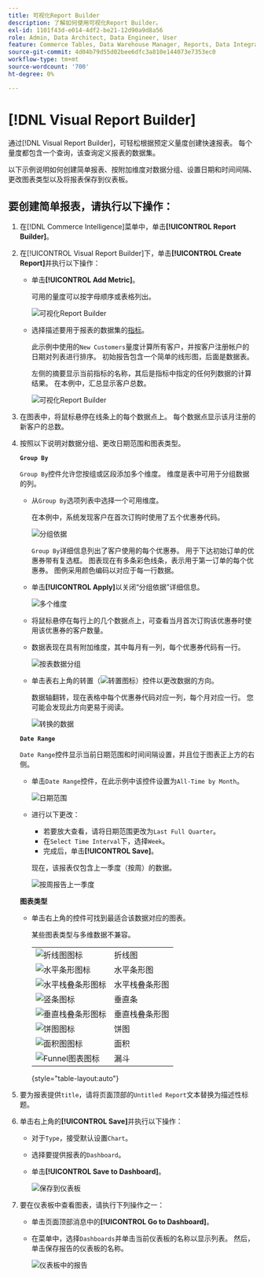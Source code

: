 ```yaml
---
title: 可视化Report Builder
description: 了解如何使用可视化Report Builder。
exl-id: 1101f43d-e014-4df2-be21-12d90a9d8a56
role: Admin, Data Architect, Data Engineer, User
feature: Commerce Tables, Data Warehouse Manager, Reports, Data Integration
source-git-commit: 4d04b79d55d02bee6dfc3a810e144073e7353ec0
workflow-type: tm+mt
source-wordcount: '700'
ht-degree: 0%

---
```


# [!DNL Visual Report Builder]

通过[!DNL Visual Report Builder]，可轻松根据预定义量度创建快速报表。 每个量度都包含一个查询，该查询定义报表的数据集。

以下示例说明如何创建简单报表、按附加维度对数据分组、设置日期和时间间隔、更改图表类型以及将报表保存到仪表板。

## 要创建简单报表，请执行以下操作：

1. 在[!DNL Commerce Intelligence]菜单中，单击&#x200B;**[!UICONTROL Report Builder]**。

1. 在[!UICONTROL Visual Report Builder]下，单击&#x200B;**[!UICONTROL Create Report]**&#x200B;并执行以下操作：

   * 单击&#x200B;**[!UICONTROL Add Metric]**。

     可用的量度可以按字母顺序或表格列出。

     ![可视化Report Builder](../../assets/magento-bi-visual-report-builder-add-metric.png)

   * 选择描述要用于报表的数据集的[指标](../../data-user/reports/ess-manage-data-metrics.md)。

     此示例中使用的`New Customers`量度计算所有客户，并按客户注册帐户的日期对列表进行排序。 初始报告包含一个简单的线形图，后面是数据表。

     左侧的摘要显示当前指标的名称，其后是指标中指定的任何列数据的计算结果。 在本例中，汇总显示客户总数。

     ![可视化Report Builder](../../assets/magento-bi-report-builder-untitled.png)

1. 在图表中，将鼠标悬停在线条上的每个数据点上。 每个数据点显示该月注册的新客户的总数。

1. 按照以下说明对数据分组、更改日期范围和图表类型。

   **`Group By`**

   `Group By`控件允许您按组或区段添加多个维度。 维度是表中可用于分组数据的列。

   * 从`Group By`选项列表中选择一个可用维度。

     在本例中，系统发现客户在首次订购时使用了五个优惠券代码。

     ![分组依据](../../assets/magento-bi-report-builder-group-by-dimensions.png)

     `Group By`详细信息列出了客户使用的每个优惠券。 用于下达初始订单的优惠券带有复选框。 图表现在有多条彩色线条，表示用于第一订单的每个优惠券。 图例采用颜色编码以对应于每一行数据。

   * 单击&#x200B;**[!UICONTROL Apply]**&#x200B;以关闭“分组依据”详细信息。

     ![多个维度](../../assets/magento-bi-report-builder-group-by-dimension-detail.png)

   * 将鼠标悬停在每行上的几个数据点上，可查看当月首次订购该优惠券时使用该优惠券的客户数量。

   * 数据表现在具有附加维度，其中每月有一列，每个优惠券代码有一行。

     ![按表数据分组](../../assets/magento-bi-report-builder-group-by-table-data.png)

   * 单击表右上角的转置（![转置图标](../../assets/magento-bi-btn-transpose.png)）控件以更改数据的方向。

     数据轴翻转，现在表格中每个优惠券代码对应一列，每个月对应一行。 您可能会发现此方向更易于阅读。

     ![转换的数据](../../assets/magento-bi-report-builder-group-by-table-data-transposed.png)

   **`Date Range`**

   `Date Range`控件显示当前日期范围和时间间隔设置，并且位于图表正上方的右侧。

   * 单击`Date Range`控件，在此示例中该控件设置为`All-Time by Month`。

     ![日期范围](../../assets/magento-bi-report-builder-date-range.png)

   * 进行以下更改：

      * 若要放大查看，请将日期范围更改为`Last Full Quarter`。
      * 在`Select Time Interval`下，选择`Week`。
      * 完成后，单击&#x200B;**[!UICONTROL Save]**。

     现在，该报表仅包含上一季度（按周）的数据。

     ![按周](../../assets/magento-bi-report-builder-date-range-quarter-by-week-chart.png)报告上一季度

   **图表类型**

   * 单击右上角的控件可找到最适合该数据对应的图表。

     某些图表类型与多维数据不兼容。

     | | |
     |-----|-----|
     | ![折线图图标](../../assets/magento-bi-btn-chart-line.png) | 折线图 |
     | ![水平条形图标](../../assets/magento-bi-btn-chart-horz-bar.png) | 水平条形图 |
     | ![水平栈叠条形图标](../../assets/magento-bi-btn-chart-horz-stacked-bar.png) | 水平栈叠条形图 |
     | ![竖条图标](../../assets/magento-bi-btn-chart-vert-bar.png) | 垂直条 |
     | ![垂直栈叠条形图标](../../assets/magento-bi-btn-chart-vert-stacked-bar.png) | 垂直栈叠条形图 |
     | ![饼图图标](../../assets/magento-bi-btn-chart-pie.png) | 饼图 |
     | ![面积图图标](../../assets/magento-bi-btn-chart-area.png) | 面积 |
     | ![Funnel图表图标](../../assets/magento-bi-btn-chart-funnel.png) | 漏斗 |

     {style="table-layout:auto"}

1. 要为报表提供`title`，请将页面顶部的`Untitled Report`文本替换为描述性标题。

1. 单击右上角的&#x200B;**[!UICONTROL Save]**&#x200B;并执行以下操作：

   * 对于`Type`，接受默认设置`Chart`。

   * 选择要提供报表的`Dashboard`。

   * 单击&#x200B;**[!UICONTROL Save to Dashboard]**。

     ![保存到仪表板](../../assets/magento-bi-report-builder-save-to-dashboard.png)

1. 要在仪表板中查看图表，请执行下列操作之一：

   * 单击页面顶部消息中的&#x200B;**[!UICONTROL Go to Dashboard]**。

   * 在菜单中，选择`Dashboards`并单击当前仪表板的名称以显示列表。 然后，单击保存报告的仪表板的名称。

     ![仪表板中的报告](../../assets/magento-bi-report-builder-my-dashboard.png)
